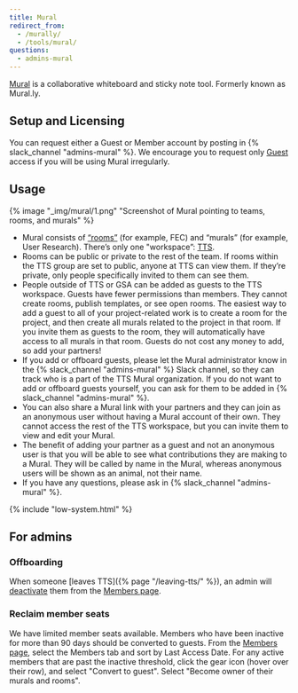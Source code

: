 ```yaml
---
title: Mural
redirect_from:
  - /murally/
  - /tools/mural/
questions:
  - admins-mural
---
```


[Mural](https://mural.co/) is a collaborative whiteboard and sticky note tool.
Formerly known as Mural.ly.

## Setup and Licensing

You can request either a Guest or Member account by posting in
{% slack_channel "admins-mural" %}. We encourage you to request only
[Guest](https://support.mural.co/en/articles/2113719-types-of-users-in-mural)
access if you will be using Mural irregularly.

## Usage

{% image "_img/mural/1.png" "Screenshot of Mural pointing to teams, rooms, and murals" %}

- Mural consists of
  [“rooms”](https://support.mural.co/en/articles/2113770-what-is-a-room) (for
  example, FEC) and “murals” (for example, User Research). There’s only one
  "workspace”: [TTS](https://app.mural.co/t/gsa6).
- Rooms can be public or private to the rest of the team. If rooms within the
  TTS group are set to public, anyone at TTS can view them. If they’re private,
  only people specifically invited to them can see them.
- People outside of TTS or GSA can be added as guests to the TTS workspace.
  Guests have fewer permissions than members. They cannot create rooms, publish
  templates, or see open rooms. The easiest way to add a guest to all of your
  project-related work is to create a room for the project, and then create all
  murals related to the project in that room. If you invite them as guests to
  the room, they will automatically have access to all murals in that room.
  Guests do not cost any money to add, so add your partners!
- If you add or offboard guests, please let the Mural administrator know in the
  {% slack_channel "admins-mural" %} Slack channel, so they can track who is a
  part of the TTS Mural organization. If you do not want to add or offboard
  guests yourself, you can ask for them to be added in
  {% slack_channel "admins-mural" %}.
- You can also share a Mural link with your partners and they can join as an
  anonymous user without having a Mural account of their own. They cannot access
  the rest of the TTS workspace, but you can invite them to view and edit your
  Mural.
- The benefit of adding your partner as a guest and not an anonymous user is
  that you will be able to see what contributions they are making to a Mural.
  They will be called by name in the Mural, whereas anonymous users will be
  shown as an animal, not their name.
- If you have any questions, please ask in {% slack_channel "admins-mural" %}.

{% include "low-system.html" %}

## For admins

### Offboarding

When someone [leaves TTS]({% page "/leaving-tts/" %}), an admin will
[deactivate](https://support.mural.co/en/articles/2145569-activate-and-deactivate-members)
them from the [Members page](https://app.mural.co/t/gsa6/settings/members).

### Reclaim member seats

We have limited member seats available. Members who have been inactive for more
than 90 days should be converted to guests. From the
[Members page](https://app.mural.co/t/gsa6/settings/members), select the Members
tab and sort by Last Access Date. For any active members that are past the
inactive threshold, click the gear icon (hover over their row), and select
"Convert to guest". Select "Become owner of their murals and rooms".
